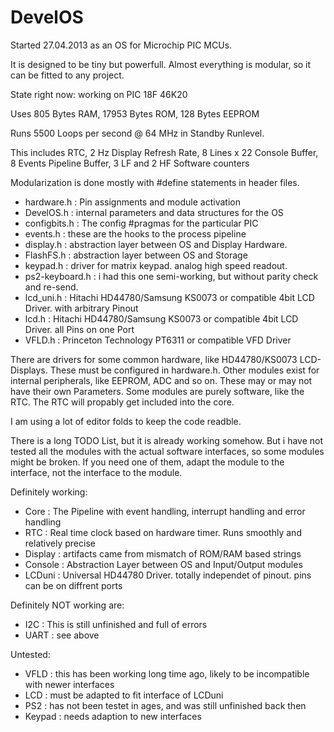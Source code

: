 # DevelOS

Started 27.04.2013 as an OS for Microchip PIC MCUs.

It is designed to be tiny but powerfull. 
Almost everything is modular, so it can be fitted to any project.

State right now: working on PIC 18F 46K20

Uses 805 Bytes RAM, 17953 Bytes ROM, 128 Bytes EEPROM 

Runs 5500 Loops per second @ 64 MHz in Standby Runlevel.

This includes RTC, 2 Hz Display Refresh Rate, 
8 Lines x 22 Console Buffer, 8 Events Pipeline Buffer, 
3 LF and 2 HF Software counters

Modularization is done mostly with #define statements in header files.
- hardware.h      : Pin assignments and module activation
- DevelOS.h       : internal parameters and data structures for the OS
- configbits.h    : The config #pragmas for the particular PIC 
- events.h        : these are the hooks to the process pipeline
- display.h       : abstraction layer between OS and Display Hardware.
- FlashFS.h       : abstraction layer between OS and Storage 
- keypad.h        : driver for matrix keypad. analog high speed readout.
- ps2-keyboard.h  : i had this one semi-working, but without parity check and re-send.
- lcd_uni.h       : Hitachi HD44780/Samsung KS0073 or compatible 4bit LCD Driver. with arbitrary Pinout
- lcd.h           : Hitachi HD44780/Samsung KS0073 or compatible 4bit LCD Driver. all Pins on one Port
- VFLD.h          : Princeton Technology PT6311 or compatible VFD Driver

There are drivers for some common hardware, like HD44780/KS0073 LCD-Displays.
These must be configured in hardware.h. Other modules exist for internal peripherals, like EEPROM, ADC and so on.
These may or may not have their own Parameters. Some modules are purely software, like the RTC. The RTC will propably get included into the core.

I am using a lot of editor folds to keep the code readble.

There is a long TODO List, but it is already working somehow. But i have not tested all the modules
with the actual software interfaces, so some modules might be broken. If you need one of them,
adapt the module to the interface, not the interface to the module.

Definitely working:
- Core 			: The Pipeline with event handling, interrupt handling and error handling
- RTC 				: Real time clock based on hardware timer. Runs smoothly and relatively precise
- Display	: artifacts came from mismatch of ROM/RAM based strings
- Console : Abstraction Layer between OS and Input/Output modules
- LCDuni  : Universal HD44780 Driver. totally independet of pinout. pins can be on diffrent ports
 
Definitely NOT working are:
- I2C 				: This is still unfinished and full of errors
- UART    : see above

Untested:
- VFLD    : this has been working long time ago, likely to be incompatible with newer interfaces
- LCD     : must be adapted to fit interface of LCDuni
- PS2     : has not been testet in ages, and was still unfinished back then
- Keypad  : needs adaption to new interfaces
